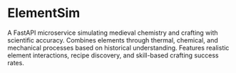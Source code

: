 # ElementSim
A FastAPI microservice simulating medieval chemistry and crafting with scientific accuracy. Combines elements through thermal, chemical, and mechanical processes based on historical understanding. Features realistic element interactions, recipe discovery, and skill-based crafting success rates.

